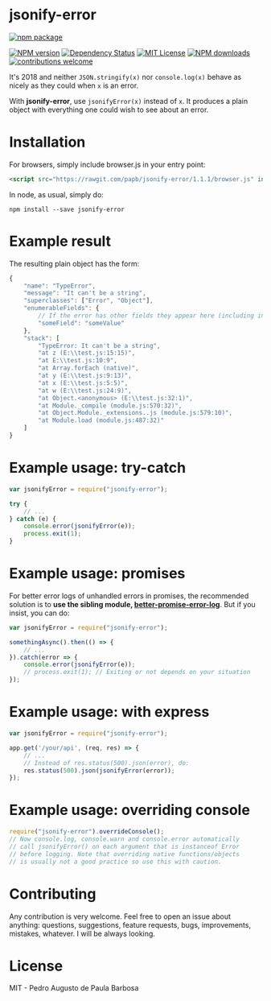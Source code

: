 jsonify-error
=============

[![npm package](https://nodei.co/npm/jsonify-error.png?downloads=true&downloadRank=true&stars=true)](https://nodei.co/npm/jsonify-error/)

[![NPM version][npm-version-image]][npm-url]
[![Dependency Status](https://david-dm.org/papb/jsonify-error.svg)](https://david-dm.org/papb/jsonify-error)
[![MIT License][license-image]][license-url]
[![NPM downloads][npm-downloads-image]][npm-url]
[![contributions welcome](https://img.shields.io/badge/contributions-welcome-brightgreen.svg)](https://github.com/papb/jsonify-error/issues)

It's 2018 and neither `JSON.stringify(x)` nor `console.log(x)` behave as nicely as they could when `x` is an error.

With **jsonify-error**, use `jsonifyError(x)` instead of `x`. It produces a plain object with everything one could wish to see about an error.

# Installation

For browsers, simply include browser.js in your entry point:

```html
<script src="https://rawgit.com/papb/jsonify-error/1.1.1/browser.js" integrity="sha384-OP9ezJvZ76f15Peimd7ytooizwOs3thcuSX5kOzC+lAh94CA8G3PRrP8DnXf4Ch8" crossorigin="anonymous"></script>
```

In node, as usual, simply do:

```
npm install --save jsonify-error
```

# Example result

The resulting plain object has the form:

```javascript
{
    "name": "TypeError",
    "message": "It can't be a string",
    "superclasses": ["Error", "Object"],
    "enumerableFields": {
        // If the error has other fields they appear here (including in the prototype chain):
        "someField": "someValue"
    },
    "stack": [
        "TypeError: It can't be a string", 
        "at z (E:\\test.js:15:15)", 
        "at E:\\test.js:10:9", 
        "at Array.forEach (native)", 
        "at y (E:\\test.js:9:13)", 
        "at x (E:\\test.js:5:5)", 
        "at w (E:\\test.js:24:9)", 
        "at Object.<anonymous> (E:\\test.js:32:1)", 
        "at Module._compile (module.js:570:32)", 
        "at Object.Module._extensions..js (module.js:579:10)", 
        "at Module.load (module.js:487:32)"
    ]
}
```

# Example usage: try-catch

```javascript
var jsonifyError = require("jsonify-error");

try {
    // ...
} catch (e) {
    console.error(jsonifyError(e));
    process.exit(1);
}
```

# Example usage: promises

For better error logs of unhandled errors in promises, the recommended solution is to **use the sibling module, [better-promise-error-log][better-promise-error-log]**. But if you insist, you can do:

```javascript
var jsonifyError = require("jsonify-error");

somethingAsync().then(() => {
    // ...
}).catch(error => {
    console.error(jsonifyError(e));
    // process.exit(1); // Exiting or not depends on your situation
});
```

# Example usage: with express

```javascript
var jsonifyError = require("jsonify-error");

app.get('/your/api', (req, res) => {
    // ...
    // Instead of res.status(500).json(error), do:
    res.status(500).json(jsonifyError(error));
});
```

# Example usage: overriding console

```javascript
require("jsonify-error").overrideConsole();
// Now console.log, console.warn and console.error automatically
// call jsonifyError() on each argument that is instanceof Error
// before logging. Note that overriding native functions/objects
// is usually not a good practice so use this with caution.
```

# Contributing

Any contribution is very welcome. Feel free to open an issue about anything: questions, suggestions, feature requests, bugs, improvements, mistakes, whatever. I will be always looking.

# License

MIT - Pedro Augusto de Paula Barbosa

[npm-url]: https://npmjs.org/package/jsonify-error
[npm-version-image]: https://img.shields.io/npm/v/jsonify-error.svg
[npm-downloads-image]: https://img.shields.io/npm/dt/jsonify-error.svg

[license-image]: http://img.shields.io/badge/license-MIT-blue.svg
[license-url]: LICENSE

[better-promise-error-log]: https://npmjs.org/package/better-promise-error-log